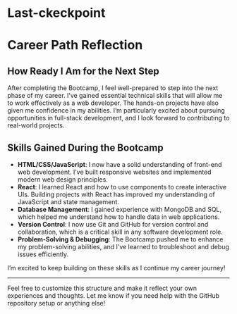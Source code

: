 # Last-ckeckpoint
# Career Path Reflection

## How Ready I Am for the Next Step

After completing the Bootcamp, I feel well-prepared to step into the next phase of my career. I’ve gained essential technical skills that will allow me to work effectively as a web developer. The hands-on projects have also given me confidence in my abilities. I’m particularly excited about pursuing opportunities in full-stack development, and I look forward to contributing to real-world projects.

## Skills Gained During the Bootcamp

- **HTML/CSS/JavaScript**: I now have a solid understanding of front-end web development. I’ve built responsive websites and implemented modern web design principles.
- **React**: I learned React and how to use components to create interactive UIs. Building projects with React has improved my understanding of JavaScript and state management.
- **Database Management**: I gained experience with MongoDB and SQL, which helped me understand how to handle data in web applications.
- **Version Control**: I now use Git and GitHub for version control and collaboration, which is a critical skill in any software development role.
- **Problem-Solving & Debugging**: The Bootcamp pushed me to enhance my problem-solving abilities, and I’ve learned to troubleshoot and debug issues efficiently.

I’m excited to keep building on these skills as I continue my career journey!

---

Feel free to customize this structure and make it reflect your own experiences and thoughts. Let me know if you need help with the GitHub repository setup or anything else!
